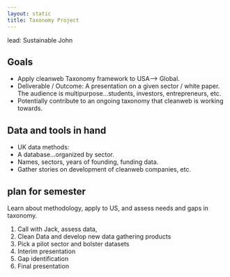 ```yaml
---
layout: static
title: Taxonomy Project
---
```

lead: Sustainable John

## Goals
 - Apply cleanweb Taxonomy framework to USA--> Global.  
 - Deliverable / Outcome: A presentation on a given sector / white paper.  The audience is multipurpose...students, investors, entrepreneurs, etc.
 - Potentially contribute to an ongoing taxonomy that cleanweb is working towards.  

## Data and tools in hand
 - UK data methods:
 - A database...organized by sector.
 - Names, sectors, years of founding, funding data.  
 - Gather stories on development of cleanweb companies, etc.  

## plan for semester
Learn about methodology, apply to US, and assess needs and gaps in taxonomy.
1. Call with Jack, assess data, 
2. Clean Data and develop new data gathering products
3. Pick a pilot sector and bolster datasets
4. Interim presentation
5. Gap identification
6. Final presentation

